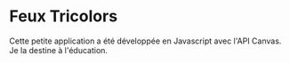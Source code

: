 # Feux Tricolors
Cette petite application a été développée en Javascript avec l'API Canvas.
Je la destine à l'éducation.
